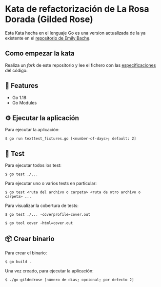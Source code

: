 # Kata de refactorización de La Rosa Dorada (Gilded Rose)

Esta Kata hecha en el lenguaje Go es una version actualizada de la ya existente en
el [repositorio de Emily Bache](https://github.com/emilybache/GildedRose-Refactoring-Kata).

## Como empezar la kata

Realiza un _fork_ de este repositorio y lee el fichero con las
[especificaciones](./SPECIFICATIONS_es.md) del código.

## 🧾 Features

- Go 1.18
- Go Modules

## ⚙️ Ejecutar la aplicación

Para ejecutar la aplicación:

```shell
$ go run texttest_fixtures.go [<number-of-days>; default: 2]
```

## 🧪 Test

Para ejecutar todos los test:

```shell
$ go test ./...
```

Para ejecutar uno o varios tests en particular:

```shell
$ go test <ruta del archivo o carpeta> <ruta de otro archivo o carpeta> ...
```

Para visualizar la cobertura de tests:

```shell
$ go test ./... -coverprofile=cover.out

$ go tool cover -html=cover.out
```

## 📦 Crear binario

Para crear el binario:

```shell
$ go build .
```

Una vez creado, para ejecutar la aplicación:

```shell
$ ./go-gildedrose [número de dias; opcional; por defecto 2]
```
